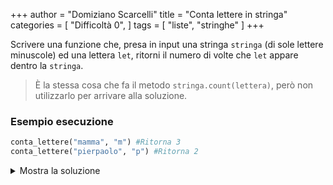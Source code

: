+++
author = "Domiziano Scarcelli"
title = "Conta lettere in stringa"
categories = [
    "Difficoltà 0",
]
tags = [
    "liste",
    "stringhe"
]
+++

Scrivere una funzione che, presa in input una stringa `stringa` (di sole lettere minuscole) ed una lettera `let`, ritorni il numero di volte che `let` appare dentro la `stringa`.

> È la stessa cosa che fa il metodo `stringa.count(lettera)`, però non utilizzarlo per arrivare alla soluzione.

### Esempio esecuzione

```python
conta_lettere("mamma", "m") #Ritorna 3
conta_lettere("pierpaolo", "p") #Ritorna 2
```
<details>
<summary>Mostra la soluzione</summary>

```python
# Mantiene l’ordine delle lettere nella lista
def conta_lettere(stringa, let):
    contatore = 0
    for lettera in stringa:
        if lettera == let:
            contatore += 1
    return contatore
```
Oppure, usando una list comprehension
```python
def conta_lettere(stringa, let):
		contatore = sum(1 for letterea in stringa if lettera == let)
    return contatore
```

</details>

